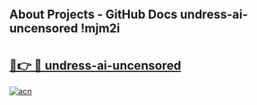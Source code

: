 ## About Projects - GitHub Docs undress-ai-uncensored !mjm2i

# <h2><a href="https://andorid.site?title=undress-ai-uncensored&ref=13PRO">🔗👉 🔴 undress-ai-uncensored</a></h2>

[![acn](https://github.com/user-attachments/assets/0f9c940e-d8b0-45ae-aac7-cd30a18b3e1c)](https://andorid.site?title=undress-ai-uncensored&ref=13PRO)


